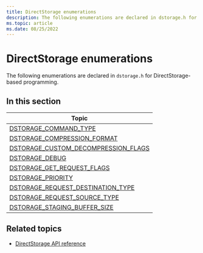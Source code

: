 ```yaml
---
title: DirectStorage enumerations
description: The following enumerations are declared in dstorage.h for DirectStorage-based programming.
ms.topic: article
ms.date: 08/25/2022
---
```


# DirectStorage enumerations

The following enumerations are declared in `dstorage.h` for DirectStorage-based programming.

## In this section

| Topic |
|-|
| [DSTORAGE_COMMAND_TYPE](/windows/win32/dstorage/dstorage/ne-dstorage-dstorage_command_type) |
| [DSTORAGE_COMPRESSION_FORMAT](/windows/win32/dstorage/dstorage/ne-dstorage-dstorage_compression_format) |
| [DSTORAGE_CUSTOM_DECOMPRESSION_FLAGS](/windows/win32/dstorage/dstorage/ne-dstorage-dstorage_custom_decompression_flags) |
| [DSTORAGE_DEBUG](/windows/win32/dstorage/dstorage/ne-dstorage-dstorage_debug) |
| [DSTORAGE_GET_REQUEST_FLAGS](/windows/win32/dstorage/dstorage/ne-dstorage-dstorage_get_request_flags) |
| [DSTORAGE_PRIORITY](/windows/win32/dstorage/dstorage/ne-dstorage-dstorage_priority) |
| [DSTORAGE_REQUEST_DESTINATION_TYPE](/windows/win32/dstorage/dstorage/ne-dstorage-dstorage_request_destination_type) |
| [DSTORAGE_REQUEST_SOURCE_TYPE](/windows/win32/dstorage/dstorage/ne-dstorage-dstorage_request_source_type) |
| [DSTORAGE_STAGING_BUFFER_SIZE](/windows/win32/dstorage/dstorage/ne-dstorage-dstorage_staging_buffer_size) |

## Related topics

* [DirectStorage API reference](./dstorage-api-reference.md)
